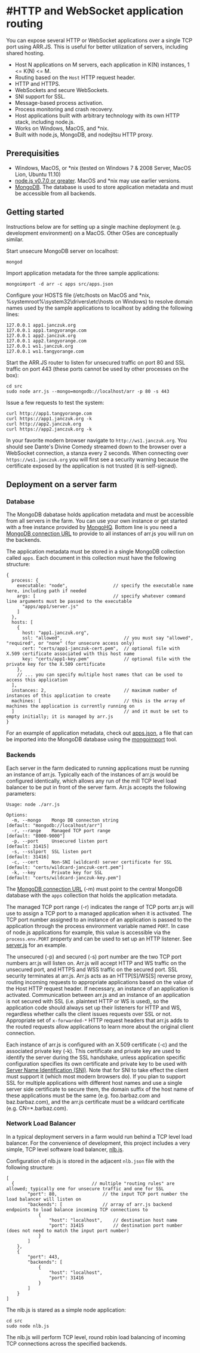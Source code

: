 #HTTP and WebSocket application routing
===

You can expose several HTTP or WebSocket applications over a single TCP port using ARR.JS. This is useful for better 
utilization of servers, including shared hosting. 

- Host N applications on M servers, each application in K(N) instances, 1 <= K(N) <= M.
- Routing based on the ```Host``` HTTP request header.
- HTTP and HTTPS.
- WebSockets and secure WebSockets.
- SNI support for SSL.
- Message-based process activation.
- Process monitoring and crash recovery. 
- Host applications built with arbitrary technology with its own HTTP stack, including node.js.
- Works on Windows, MacOS, and *nix. 
- Built with node.js, MongoDB, and nodejitsu HTTP proxy. 

## Prerequisities

- Windows, MacOS, or *nix (tested on Windows 7 & 2008 Server, MacOS Lion, Ubuntu 11.10)
- [node.js v0.7.0 or greater](http://nodejs.org/dist/). MacOS and *nix may use earlier versions.
- [MongoDB](http://www.mongodb.org/downloads). The database is used to store application metadata and must be 
accessible from all backends. 

## Getting started

Instructions below are for setting up a single machine deployment (e.g. development environment) on a MacOS. 
Other OSes are conceptually similar. 

Start unsecure MongoDB server on localhost:

```
mongod
```

Import application metadata for the three sample applications:

```
mongoimport -d arr -c apps src/apps.json
```

Configure your HOSTS file (/etc/hosts on MacOS and *nix, %systemroot%\system32\drivers\etc\hosts on Windows) 
to resolve domain names used by the sample applications to localhost by adding the following lines:

```
127.0.0.1 app1.janczuk.org
127.0.0.1 app1.tangyorange.com
127.0.0.1 app2.janczuk.org
127.0.0.1 app2.tangyorange.com
127.0.0.1 ws1.janczuk.org
127.0.0.1 ws1.tangyorange.com
```

Start the ARR.JS router to listen for unsecured traffic on port 80 and SSL traffic on port 443 
(these ports cannot be used by other processes on the box):

```
cd src
sudo node arr.js --mongo=mongodb://localhost/arr -p 80 -s 443
```

Issue a few requests to test the system:

```
curl http://app1.tangyorange.com
curl https://app1.janczuk.org -k
curl http://app2.janczuk.org
curl https://app2.janczuk.org -k
```

In your favorite modern browser navigate to ```http://ws1.janczuk.org```. You should see Dante's Divine Comedy 
streamed down to the browser over a WebSocket connection, a stanza every 2 seconds. When connecting 
over ```https://ws1.janczuk.org``` you will first see a security warning because the certificate exposed by 
the application is not trusted (it is self-signed). 

## Deployment on a server farm

### Database

The MongoDB dabatase holds application metadata and must be accessible from all servers in the farm. 
You can use your own instance or get started with a free instance
provided by [MongoHQ](https://mongohq.com/home). Bottom line is you need a 
[MongoDB connection URL](http://www.mongodb.org/display/DOCS/Connections) to provide to 
all instances of arr.js you will run on the backends.

The application metadata must be stored in a single MongoDB collection called ```apps```. Each document in this collection 
must have the following structure:

```
{
  process: {
    executable: "node",                 // specify the executable name here, including path if needed
    args: [                             // specify whatever command line arguments must be passed to the executable
      "apps/app1/server.js"
    ]
  },
  hosts: [
    { 
      host: "app1.janczuk.org",
      ssl: "allowed",                       // you must say "allowed", "required", or "none" (for unsecure access only)
      cert: "certs/app1-janczuk-cert.pem",  // optional file with X.509 certificate associated with this host name
      key: "certs/app1-key.pem"             // optional file with the private key for the X.509 certificate
    },
    // ... you can specify multiple host names that can be used to access this application
  ],
  instances: 2,                             // maximum number of instances of this application to create
  machines: [                               // this is the array of machines the application is currently running on
  ]                                         // and it must be set to empty initially; it is managed by arr.js
}
```

For an example of application metadata, check out [apps.json](https://github.com/tjanczuk/arrjs/blob/master/src/apps.json), 
a file that can be imported into the MongoDB database using the 
[mongoimport](http://www.mongodb.org/display/DOCS/Import+Export+Tools#ImportExportTools-mongoimport) tool.

### Backends

Each server in the farm dedicated to running applications must be running an instance of arr.js. Typically each of 
the instances of arr.js would be configured identically, which allows any run of the mill TCP level load balancer
to be put in front of the server farm. Arr.js accepts the following parameters:

```
Usage: node ./arr.js

Options:
  -m, --mongo    Mongo DB connecton string                      [default: "mongodb://localhost/arr"]
  -r, --range    Managed TCP port range                         [default: "8000-9000"]
  -p, --port     Unsecured listen port                          [default: 31415]
  -s, --sslport  SSL listen port                                [default: 31416]
  -c, --cert     Non-SNI (wildcard) server certificate for SSL  [default: "certs/wildcard-janczuk-cert.pem"]
  -k, --key      Private key for SSL                            [default: "certs/wildcard-janczuk-key.pem"]
```

The [MongoDB connection URL](http://www.mongodb.org/display/DOCS/Connections) (-m) must point to the central MongoDB 
database with the ```apps``` collection that holds the application metadata. 

The managed TCP port range (-r) indicates the range of TCP ports arr.js will use to assign a TCP port to a
managed application when it is activated. The TCP port number assigned to an instance of an application is passed to the 
application through
the process environment variable named ```PORT```. In case of node.js applications for example, this value is accessible 
via the ```process.env.PORT``` property and can be used to set up an HTTP listener. 
See [server.js](https://github.com/tjanczuk/arrjs/blob/master/src/apps/app1/server.js) for an example. 

The unsecured (-p) and secured (-s) port number are the two TCP port numbers arr.js will listen on. Arr.js will 
accept HTTP and WS traffic on the unsecured port, and HTTPS and WSS traffic on the secured port. SSL security terminates 
at arr.js. Arr.js acts as an HTTP[S]/WS[S] reverse proxy, routing incoming requests to appropriate applications
based on the value of the Host HTTP request header. If necessary, an instance of an application is activated. 
Communication between arr.js and an instance of an application is not secured with SSL
(i.e. plaintext HTTP or WS is used), so the application code should always set up their listeners for HTTP and WS, 
regardless whether calls the client issues requests over SSL or not. Appropriate set of ```x-forwarded-*``` HTTP request
headers that arr.js adds to the routed requests allow applications to learn more about the original client connection. 

Each instance of arr.js is configured with an X.509 certificate (-c) and the associated private key (-k). This
certificate and private key are used to identify the server during the SSL handshake, unless application specific
configuration specifies its own certificate and private key to be used  with 
[Server Name Identification (SNI)](http://en.wikipedia.org/wiki/Server_Name_Indication). Note that for SNI to take effect
the client must support it (which most modern browsers do). If you plan to support SSL for multiple applications with 
different host names and use a single server side certificate to secure them, the domain suffix of the host name
of these applications must be the same (e.g. foo.barbaz.com and baz.barbaz.com), and the arr.js certificate must be a 
wildcard certificate (e.g. CN=*.barbaz.com). 

### Network Load Balancer

In a typical deployment servers in a farm would run behind a TCP level load balancer. For the convenience of 
development, this project includes a very simple, TCP level software load balancer, 
[nlb.js](https://github.com/tjanczuk/arrjs/blob/master/src/nlb.js). 

Configuration of nlb.js is stored in the adjacent ```nlb.json``` file with the following structure:

```
[
  {                             // multiple "routing rules" are allowed; typically one for unsecure traffic and one for SSL
		"port": 80,                 // the input TCP port number the load balancer will listen on
		"backends": [               // array of arr.js backend endpoints to load balance incoming TCP connections to
			{
				"host": "localhost",    // destination host name
				"port": 31415           // destination port number (does not need to match the input port number)
			}
		]
	},
	{
		"port": 443,
		"backends": [
			{
				"host": "localhost",
				"port": 31416
			}
		]
	}
]
```

The nlb.js is stared as a simple node application:

```
cd src
sudo node nlb.js
```

The nlb.js will perform TCP level, round robin load balancing of incoming TCP connections across the specified backends. 